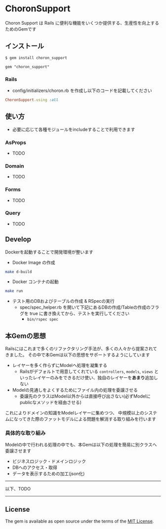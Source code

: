 # ChoronSupport

Choron Support は Rails に便利な機能をいくつか提供する、生産性を向上するためのGemです

## インストール

```bash
$ gem install choron_support
```

```Gemfile:ruby
gem "choron_support"
```

### Rails

* config/initializers/choron.rb を作成し以下のコードを記載してください


```config/initializers/choron.rb
ChoronSupport.using :all
```

## 使い方

* 必要に応じて各種モジュールをincludeすることで利用できます

### AsProps

* TODO

### Domain

* TODO

### Forms

* TODO

### Query

* TODO

## Develop

Dockerを起動することで開発環境が整います

* Docker Image の作成

```bash
make d-build
```

* Docker コンテナの起動

```bash
make run
```

* テスト用のDBおよびテーブルの作成 & RSpecの実行
  * spec/spec_helper.rb を開いて下記にあるDBの作成/Tableの作成のフラグを true に書き換えてから、テストを実行してください
    * `bin/rspec spec`


## 本Gemの思想

Railsにはこれまで多くのリファクタリング手法が、多くの人々から提案されてきました。
その中で本Gemは以下の思想をサポートするようにしています

* レイヤーを多く作らずにModelへ処理を凝集する
  * Railsがデフォルトで用意してくれている `controllers`, `models`, `views` といったレイヤーのみをできるだけ使い、独自のレイヤーを**あまり**追加しない
* Modelの見通しをよくするためにファイル内の処理を委譲させる
  * 委譲先のクラスはModel以外からは直接呼び出さない(必ずModelにpublicなメソッドを経由させる)

これによりドメインの知識をModelレイヤーに集めつつ、
中規模以上のシステムになってきた際のファットモデルによる問題を解消する取り組みを行います

### 具体的な取り組み

Modelの中で行われる処理の中でも、本Gemは以下の処理を簡易に別クラスへ委譲させます

* ビジネスロジック・ドメインロジック
* DBへのアクセス・取得
* データを表示するための加工(json化)


---

以下、TODO

---



## License

The gem is available as open source under the terms of the [MIT License](https://opensource.org/licenses/MIT).
